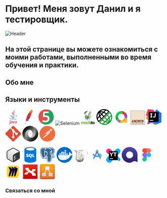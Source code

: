 
# Привет! Меня зовут Данил и я тестировщик. 

![Header]()

## На этой странице вы можете ознакомиться с моими работами, выполненными во время обучения и практики.

## Обо мне
### 

## Языки и инструменты

<img src="https://github.com/FixStress/fixStress/blob/main/assets/java-logo.png" title="Java" width="50"/><img src="https://github.com/FixStress/fixStress/blob/main/assets/maven-logo.png" title="Maven" width="50"/> <img src="https://github.com/FixStress/fixStress/blob/main/assets/junit5-logo.png" title="JUnit 5" width="50"/> <img src="" title="Selenium" width="50"/> <img src="https://github.com/FixStress/fixStress/blob/main/assets/mockito-logo.png" title="Mockito" width="45"/> <img src="https://github.com/FixStress/fixStress/blob/main/assets/rest-assured-logo.png" title="REST Assured" width="50"/> <img src="https://github.com/FixStress/fixStress/blob/main/assets/allure-logo.png" title="Allure" width="50"/> <img src="https://github.com/FixStress/fixStress/blob/main/assets/jacoco-logo.png" title="Jacoco" width="45"/> <img src="https://github.com/FixStress/fixStress/blob/main/assets/intellijidea-logo.png" title="IntellijIDEA" width="50"/> <img src="https://github.com/FixStress/fixStress/blob/main/assets/git-logo.png" title="Git" width="50"/> <img src="https://github.com/FixStress/fixStress/blob/main/assets/json-logo.png" title="JSON" width="50"/> <img src="https://github.com/FixStress/fixStress/blob/main/assets/postman-logo.png" title="Postman" width="50"/>

<img src="https://github.com/FixStress/fixStress/blob/main/assets/bash-logo.png" title="Bash" width="50"/> <img src="https://github.com/FixStress/fixStress/blob/main/assets/sql-logo.png" title="SQL" width="50"/> <img src="https://github.com/FixStress/fixStress/blob/main/assets/postgresql-logo.png" title="PostgreSQL" width="50"/> <img src="https://github.com/FixStress/fixStress/blob/main/assets/docker-logo.png" title="Docker" width="50"/> <img src="https://github.com/FixStress/fixStress/blob/main/assets/charles-logo.png" title="Charles" width="45"/> <img src="https://github.com/FixStress/fixStress/blob/main/assets/android-studio-logo.png" title="Android Studio" width="50"/> <img src="https://github.com/FixStress/fixStress/blob/main/assets/youtrack-logo.png" title="YouTrack" width="45"/> <img src="https://github.com/FixStress/fixStress/blob/main/assets/qase-logo.png" title="Qase" width="50"/> <img src="https://github.com/FixStress/fixStress/blob/main/assets/figma-logo.png" title="Figma" width="50"/> <img src="https://github.com/FixStress/fixStress/blob/main/assets/miro-logo.png" title="Miro" width="50"/> <img src="https://github.com/FixStress/fixStress/blob/main/assets/xmind-logo.png" title="Xmind" width="50"/> <img src="https://github.com/FixStress/fixStress/blob/main/assets/drawio-logo.png" title="draw.io" width="50"/>

### Связаться со мной

